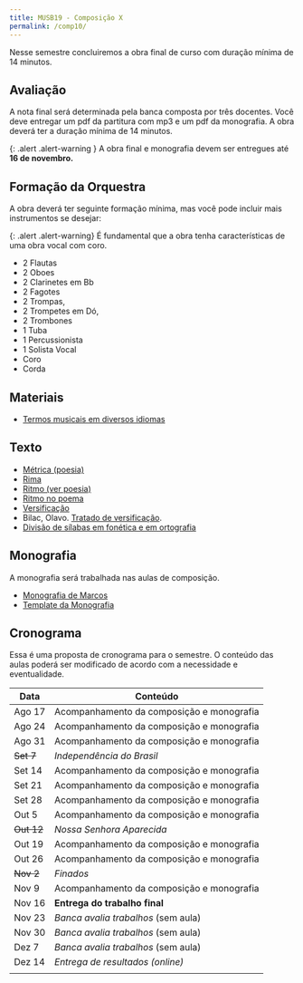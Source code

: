 ```yaml
---
title: MUSB19 - Composição X
permalink: /comp10/
---
```


Nesse semestre concluiremos a obra final de curso com duração mínima de 14
minutos.

## Avaliação

A nota final será determinada pela banca composta por três docentes. Você deve
entregar um pdf da partitura com mp3 e um pdf da monografia. A obra deverá ter a
duração mínima de 14 minutos.

{: .alert .alert-warning }
A obra final e monografia devem ser entregues até **16 de novembro.**

## Formação da Orquestra

A obra deverá ter seguinte formação mínima, mas você pode incluir mais
instrumentos se desejar:

{: .alert .alert-warning}
É fundamental que a obra tenha características de uma obra vocal com coro.

- 2 Flautas
- 2 Oboes
- 2 Clarinetes em Bb
- 2 Fagotes
- 2 Trompas,
- 2 Trompetes em Dó,
- 2 Trombones
- 1 Tuba
- 1 Percussionista
- 1 Solista Vocal
- Coro
- Corda

## Materiais

- [Termos musicais em diversos idiomas](https://web.library.yale.edu/cataloging/music/instname)

## Texto

- [Métrica (poesia)](http://pt.wikipedia.org/wiki/Métrica_(poesia))
- [Rima](http://pt.wikipedia.org/wiki/Rima)
- [Ritmo (ver poesia)](http://pt.wikipedia.org/wiki/Ritmo)
- [Ritmo no poema](http://pt.wikipedia.org/wiki/Ritmo_no_poema)
- [Versificação](http://pt.wikipedia.org/wiki/Versificação)
- Bilac, Olavo. [Tratado de versificação](https://digital.bbm.usp.br/handle/bbm/4711).
- [Divisão de sílabas em fonética e em ortografia](http://www.academia.org.br/artigos/divisao-de-silabas-em-fonetica-e-em-ortografia)


## Monografia

A monografia será trabalhada nas aulas de composição.

- [Monografia de Marcos][10]
- [Template da Monografia][11]

[10]: https://www.dropbox.com/scl/fi/h351kpgcvoefbfep3g3tm/Monografia-Marcos-Sampaio.pdf?rlkey=htvuikvunun3lsuvpl9r34jxc&dl=0
[11]: https://www.dropbox.com/scl/fi/ljxzu5imnuicne8gsfp9q/Template.docx?dl=0&rlkey=cplhwh3g30et2z2f9541jcyrx

## Cronograma

Essa é uma proposta de cronograma para o semestre. O conteúdo das aulas poderá
ser modificado de acordo com a necessidade e eventualidade.

| Data              | Conteúdo                                  |
|-------------------|-------------------------------------------|
| Ago 17            | Acompanhamento da composição e monografia |
| Ago 24            | Acompanhamento da composição e monografia |
| Ago 31            | Acompanhamento da composição e monografia |
| <del>Set 7</del>  | *Independência do Brasil*                 |
| Set 14            | Acompanhamento da composição e monografia |
| Set 21            | Acompanhamento da composição e monografia |
| Set 28            | Acompanhamento da composição e monografia |
| Out 5             | Acompanhamento da composição e monografia |
| <del>Out 12</del> | *Nossa Senhora Aparecida*                 |
| Out 19            | Acompanhamento da composição e monografia |
| Out 26            | Acompanhamento da composição e monografia |
| <del>Nov 2</del>  | *Finados*                                 |
| Nov 9             | Acompanhamento da composição e monografia |
| Nov 16            | **Entrega do trabalho final**             |
| Nov 23            | *Banca avalia trabalhos* (sem aula)       |
| Nov 30            | *Banca avalia trabalhos* (sem aula)       |
| Dez 7             | *Banca avalia trabalhos* (sem aula)       |
| Dez 14            | *Entrega de resultados (online)*          |
|                   |                                           |
